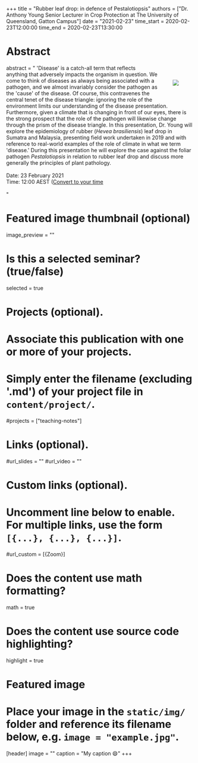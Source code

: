 +++
title = "Rubber leaf drop: in defence of Pestalotiopsis"
authors = ["Dr. Anthony Young Senior Lecturer in Crop Protection at The University of Queensland, Gatton Campus"]
date = "2021-02-23"
time_start = 2020-02-23T12:00:00
time_end = 2020-02-23T13:30:00

# Abstract
abstract = "<img src = '/img/seminars/ant-young.jpg' style = 'padding:40px; float:right'> 'Disease' is a catch-all term that reflects anything that adversely impacts the organism in question. We come to think of diseases as always being associated with a pathogen, and we almost invariably consider the pathogen as the 'cause' of the disease. Of course, this contravenes the central tenet of the disease triangle: ignoring the role of the environment limits our understanding of the disease presentation. Furthermore, given a climate that is changing in front of our eyes, there is the strong prospect that the role of the pathogen will likewise change through the prism of the disease triangle. In this presentation, Dr. Young will explore the epidemiology of rubber (_Hevea brasiliensis_) leaf drop in Sumatra and Malaysia, presenting field work undertaken in 2019 and with reference to real-world examples of the role of climate in what we term 'disease.' During this presentation he will explore the case against the foliar pathogen _Pestalotiopsis_ in relation to rubber leaf drop and discuss more generally the principles of plant pathology. </br></br>Date: 23 February 2021 </br> Time: 12:00 AEST ([Convert to your time](https://www.timeanddate.com/worldclock/fixedtime.html?msg=Rubber+leaf+drop%3A+in+defence+of+Pestalotiopsis&iso=20210223T12&p1=955&ah=1&am=30)</br><br>"

# Featured image thumbnail (optional)
image_preview = ""

# Is this a selected seminar? (true/false)
selected = true

# Projects (optional).
#   Associate this publication with one or more of your projects.
#   Simply enter the filename (excluding '.md') of your project file in `content/project/`.
#projects = ["teaching-notes"]

# Links (optional).
#url_slides = ""
#url_video = ""

# Custom links (optional).
#   Uncomment line below to enable. For multiple links, use the form `[{...}, {...}, {...}]`.
#url_custom = [{Zoom}]


# Does the content use math formatting?
math = true

# Does the content use source code highlighting?
highlight = true

# Featured image
# Place your image in the `static/img/` folder and reference its filename below, e.g. `image = "example.jpg"`.
[header]
image = ""
caption = "My caption :smile:"
+++
